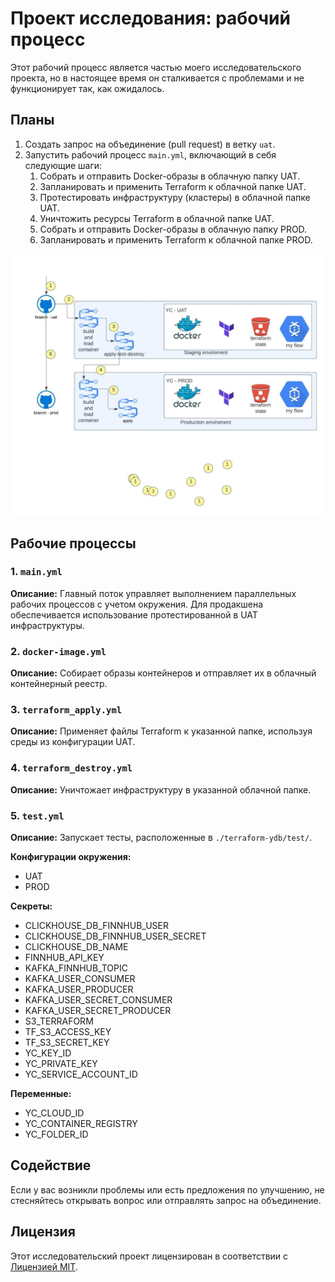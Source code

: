# Проект исследования: рабочий процесс

Этот рабочий процесс является частью моего исследовательского проекта, но в настоящее время он сталкивается с проблемами и не функционирует так, как ожидалось.

## Планы

1. Создать запрос на объединение (pull request) в ветку `uat`.
2. Запустить рабочий процесс `main.yml`, включающий в себя следующие шаги:
    1. Собрать и отправить Docker-образы в облачную папку UAT.
    2. Запланировать и применить Terraform к облачной папке UAT.
    3. Протестировать инфраструктуру (кластеры) в облачной папке UAT.
    4. Уничтожить ресурсы Terraform в облачной папке UAT.
    5. Собрать и отправить Docker-образы в облачную папку PROD.
    6. Запланировать и применить Terraform к облачной папке PROD.

![Arch](https://github.com/Tousep/stream_finnhub_YC/blob/main/.github/workflows/workflow-plan.jpeg)

## Рабочие процессы

### 1. `main.yml`

**Описание:** Главный поток управляет выполнением параллельных рабочих процессов с учетом окружения. Для продакшена обеспечивается использование протестированной в UAT инфраструктуры.

### 2. `docker-image.yml`

**Описание:** Собирает образы контейнеров и отправляет их в облачный контейнерный реестр.

### 3. `terraform_apply.yml`

**Описание:** Применяет файлы Terraform к указанной папке, используя среды из конфигурации UAT.

### 4. `terraform_destroy.yml`

**Описание:** Уничтожает инфраструктуру в указанной облачной папке.

### 5. `test.yml`

**Описание:** Запускает тесты, расположенные в `./terraform-ydb/test/`.

**Конфигурации окружения:**
  - UAT
  - PROD

**Секреты:**
  - CLICKHOUSE_DB_FINNHUB_USER
  - CLICKHOUSE_DB_FINNHUB_USER_SECRET
  - CLICKHOUSE_DB_NAME
  - FINNHUB_API_KEY
  - KAFKA_FINNHUB_TOPIC
  - KAFKA_USER_CONSUMER
  - KAFKA_USER_PRODUCER
  - KAFKA_USER_SECRET_CONSUMER
  - KAFKA_USER_SECRET_PRODUCER
  - S3_TERRAFORM
  - TF_S3_ACCESS_KEY
  - TF_S3_SECRET_KEY
  - YC_KEY_ID
  - YC_PRIVATE_KEY
  - YC_SERVICE_ACCOUNT_ID

**Переменные:**
  - YC_CLOUD_ID
  - YC_CONTAINER_REGISTRY
  - YC_FOLDER_ID

## Содействие

Если у вас возникли проблемы или есть предложения по улучшению, не стесняйтесь открывать вопрос или отправлять запрос на объединение.

## Лицензия

Этот исследовательский проект лицензирован в соответствии с [Лицензией MIT](LICENSE).
